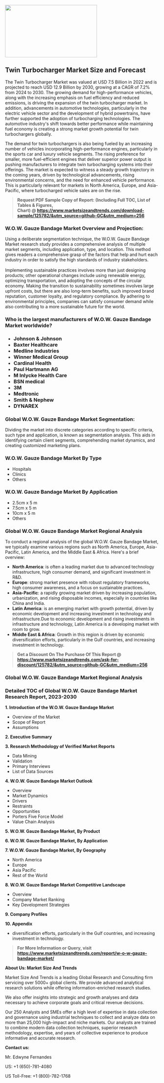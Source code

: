 <p><img class="alignnone size-medium wp-image-20088" src="https://ffe5etoiles.com/wp-content/uploads/2024/12/MST1-300x171.png" alt="" width="300" height="171" /></p><h2>Twin Turbocharger Market Size and Forecast</h2><p>The Twin Turbocharger Market was valued at USD 7.5 Billion in 2022 and is projected to reach USD 12.9 Billion by 2030, growing at a CAGR of 7.2% from 2024 to 2030. The growing demand for high-performance vehicles, along with the increasing emphasis on fuel efficiency and reduced emissions, is driving the expansion of the twin turbocharger market. In addition, advancements in automotive technologies, particularly in the electric vehicle sector and the development of hybrid powertrains, have further supported the adoption of turbocharging technologies. The automotive industry's shift towards better performance while maintaining fuel economy is creating a strong market growth potential for twin turbochargers globally.</p><p>The demand for twin turbochargers is also being fueled by an increasing number of vehicles incorporating high-performance engines, particularly in the sports car and luxury vehicle segments. The rising preference for smaller, more fuel-efficient engines that deliver superior power output is pushing manufacturers to integrate twin turbocharging systems into their offerings. The market is expected to witness a steady growth trajectory in the coming years, driven by technological advancements, rising environmental concerns, and the need for enhanced vehicle performance. This is particularly relevant for markets in North America, Europe, and Asia-Pacific, where turbocharged vehicle sales are on the rise.</p></p><blockquote id="" class=""><strong>Request PDF Sample Copy of Report: (Including Full TOC, List of Tables &amp; Figures, Chart)&nbsp;@&nbsp;<strong><a href="https://www.marketsizeandtrends.com/download-sample/125782/&utm_source=github-GC&utm_medium=256" target="_blank">https://www.marketsizeandtrends.com/download-sample/125782/&utm_source=github-GC&utm_medium=256</a></strong></strong></blockquote><h3 id="" class="">W.O.W. Gauze Bandage Market&nbsp;Overview and Projection:</h3><p id="" class="">Using a deliberate segmentation technique, the W.O.W. Gauze Bandage Market research study provides a comprehensive analysis of multiple market segments, including application, type, and location. This method gives readers a comprehensive grasp of the factors that help and hurt each industry in order to satisfy the high standards of industry stakeholders. <br /> <br />Implementing sustainable practices involves more than just designing products; other operational changes include using renewable energy, optimizing transportation, and adopting the concepts of the circular economy. Making the transition to sustainability sometimes involves large upfront costs, but there are also long-term benefits, such improved brand reputation, customer loyalty, and regulatory compliance. By adhering to environmental principles, companies can satisfy consumer demand while also contributing to a more sustainable future for the world.</p><h3 id="" class="">Who is the largest manufacturers of&nbsp;W.O.W. Gauze Bandage Market worldwide?</h3><h3 class=""><p><ul><li>Johnson & Johnson </li><li> Baxter Healthcare </li><li> Medline Industries </li><li> Winner Medical Group </li><li> Cardinal Health </li><li> Paul Hartmann AG </li><li> M lnlycke Health Care </li><li> BSN medical </li><li> 3M </li><li> Medtronic </li><li> Smith & Nephew </li><li> DYNAREX</li></ul></p></h3><h3 id="" class="">Global&nbsp;W.O.W. Gauze Bandage Market Segmentation:</h3><p id="" class="">Dividing the market into discrete categories according to specific criteria, such type and application, is known as segmentation analysis. This aids in identifying certain client segments, comprehending market dynamics, and creating customized marketing plans.</p><h3 id="" class="">W.O.W. Gauze Bandage Market&nbsp;By Type</h3><p><p><ul><li>Hospitals </li><li> Clinics </li><li> Others</p></li></ul></p></p><h3 id="" class="">W.O.W. Gauze Bandage Market&nbsp;By Application</h3><p class=""><p><ul><li>2.5cm x 5 m </li><li> 7.5cm x 5 m </li><li> 10cm x 5 m </li><li> Others</li></ul></p></p><h3 id="" class="">Global W.O.W. Gauze Bandage Market Regional Analysis</h3><p id="" class="">To conduct a regional analysis of the global W.O.W. Gauze Bandage Market, we typically examine various regions such as North America, Europe, Asia-Pacific, Latin America, and the Middle East &amp; Africa. Here's a brief overview:</p><ul><li><strong>North America</strong>: is often a leading market due to advanced technology infrastructure, high consumer demand, and significant investment in R&amp;D.</li><li><strong>Europe</strong>: strong market presence with robust regulatory frameworks, high consumer awareness, and a focus on sustainable practices.</li><li><strong>Asia-Pacific</strong>: a rapidly growing market driven by increasing population, urbanization, and rising disposable incomes, especially in countries like China and India.</li><li><strong>Latin America</strong>: is an emerging market with growth potential, driven by economic development and increasing investment in technology and infrastructure.Due to economic development and rising investments in infrastructure and technology, Latin America is a developing market with room to grow.</li><li><strong>Middle East &amp; Africa</strong>: Growth in this region is driven by economic diversification efforts, particularly in the Gulf countries, and increasing investment in technology.</li></ul><blockquote id="" class=""><strong>Get a Discount On The Purchase Of This Report @ <strong><a href="https://www.marketsizeandtrends.com/ask-for-discount/125782/&utm_source=github-GC&utm_medium=256" target="_blank">https://www.marketsizeandtrends.com/ask-for-discount/125782/&utm_source=github-GC&utm_medium=256</a></strong></strong></blockquote><h3 id="" class="">Global W.O.W. Gauze Bandage Market Regional Analysis</h3><h3 id="" class="">Detailed TOC of Global W.O.W. Gauze Bandage Market Research Report, 2023-2030</h3><p id="" class=""><strong>1. Introduction of the W.O.W. Gauze Bandage Market</strong></p><ul><li>Overview of the Market</li><li>Scope of Report</li><li>Assumptions</li></ul><p id="" class=""><strong>2. Executive Summary</strong></p><p id="" class=""><strong>3. Research Methodology of Verified Market Reports</strong></p><ul><li>Data Mining</li><li>Validation</li><li>Primary Interviews</li><li>List of Data Sources</li></ul><p id="" class=""><strong>4. W.O.W. Gauze Bandage Market Outlook</strong></p><ul><li>Overview</li><li>Market Dynamics</li><li>Drivers</li><li>Restraints</li><li>Opportunities</li><li>Porters Five Force Model</li><li>Value Chain Analysis</li></ul><p id="" class=""><strong>5. W.O.W. Gauze Bandage Market, By Product</strong></p><p id="" class=""><strong>6. W.O.W. Gauze Bandage Market, By Application</strong></p><p id="" class=""><strong>7. W.O.W. Gauze Bandage Market, By Geography</strong></p><ul><li>North America</li><li>Europe</li><li>Asia Pacific</li><li>Rest of the World</li></ul><p id="" class=""><strong>8. W.O.W. Gauze Bandage Market Competitive Landscape</strong></p><ul><li>Overview</li><li>Company Market Ranking</li><li>Key Development Strategies</li></ul><p id="" class=""><strong>9. Company Profiles</strong></p><p id="" class=""><strong>10. Appendix</strong></p><ul><li>diversification efforts, particularly in the Gulf countries, and increasing investment in technology.</li></ul><blockquote id="" class=""><strong>For More Information or Query, visit <strong><strong><a href="https://www.marketsizeandtrends.com/report/w-o-w-gauze-bandage-market/" target="_blank">https://www.marketsizeandtrends.com/report/w-o-w-gauze-bandage-market/</a></strong></strong></strong></blockquote><p id="" class=""><strong>About Us: Market Size And Trends</strong></p><p id="" class="">Market Size And Trends is a leading Global Research and Consulting firm servicing over 5000+ global clients. We provide advanced analytical research solutions while offering information-enriched research studies.</p><p id="" class="">We also offer insights into strategic and growth analyses and data necessary to achieve corporate goals and critical revenue decisions.</p><p id="" class="">Our 250 Analysts and SMEs offer a high level of expertise in data collection and governance using industrial techniques to collect and analyze data on more than 25,000 high-impact and niche markets. Our analysts are trained to combine modern data collection techniques, superior research methodology, expertise, and years of collective experience to produce informative and accurate research.</p><p id="" class=""><strong>Contact us:</strong></p><p id="" class="">Mr. Edwyne Fernandes</p><p id="" class="">US: +1 (650)-781-4080</p><p id="" class="">US Toll-Free: +1 (800)-782-1768</p>
